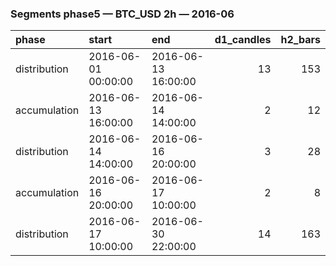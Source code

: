 ### Segments phase5 — BTC_USD 2h — 2016-06

| phase        | start               | end                 |   d1_candles |   h2_bars |
|:-------------|:--------------------|:--------------------|-------------:|----------:|
| distribution | 2016-06-01 00:00:00 | 2016-06-13 16:00:00 |           13 |       153 |
| accumulation | 2016-06-13 16:00:00 | 2016-06-14 14:00:00 |            2 |        12 |
| distribution | 2016-06-14 14:00:00 | 2016-06-16 20:00:00 |            3 |        28 |
| accumulation | 2016-06-16 20:00:00 | 2016-06-17 10:00:00 |            2 |         8 |
| distribution | 2016-06-17 10:00:00 | 2016-06-30 22:00:00 |           14 |       163 |